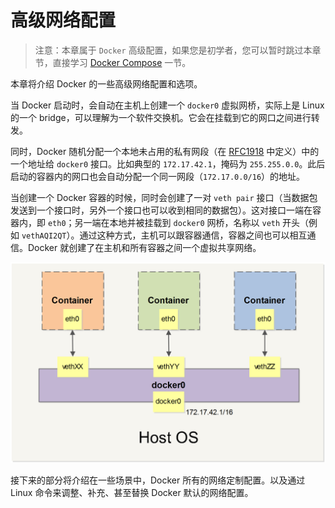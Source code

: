 # 高级网络配置

>注意：本章属于 `Docker` 高级配置，如果您是初学者，您可以暂时跳过本章节，直接学习 [Docker Compose](../compose) 一节。

本章将介绍 Docker 的一些高级网络配置和选项。

当 Docker 启动时，会自动在主机上创建一个 `docker0` 虚拟网桥，实际上是 Linux 的一个 bridge，可以理解为一个软件交换机。它会在挂载到它的网口之间进行转发。

同时，Docker 随机分配一个本地未占用的私有网段（在 [RFC1918](https://datatracker.ietf.org/doc/html/rfc1918) 中定义）中的一个地址给 `docker0` 接口。比如典型的 `172.17.42.1`，掩码为 `255.255.0.0`。此后启动的容器内的网口也会自动分配一个同一网段（`172.17.0.0/16`）的地址。

当创建一个 Docker 容器的时候，同时会创建了一对 `veth pair` 接口（当数据包发送到一个接口时，另外一个接口也可以收到相同的数据包）。这对接口一端在容器内，即 `eth0`；另一端在本地并被挂载到 `docker0` 网桥，名称以 `veth` 开头（例如 `vethAQI2QT`）。通过这种方式，主机可以跟容器通信，容器之间也可以相互通信。Docker 就创建了在主机和所有容器之间一个虚拟共享网络。

![Docker 网络](./_images/network.png)

接下来的部分将介绍在一些场景中，Docker 所有的网络定制配置。以及通过 Linux 命令来调整、补充、甚至替换 Docker 默认的网络配置。
